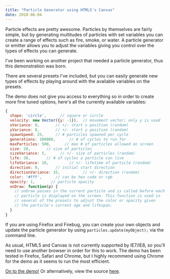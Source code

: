 ```yaml
---
title: "Particle Generator using HTML5's Canvas"
date: 2010-06-04
---
```


Particle effects are pretty awesome. Particles by themselves are fairly simple, but by generating multitudes of particles with set variables you can create a range of effects such as fire, smoke, or water. A particle generator or emitter allows you to adjust the variables giving you control over the types of effects you can generate.

I've been working on another project that needed a particle generator, thus this demonstration was born.

There are several presets I've included, but you can easily generate new types of effects by playing around with the available variables on the presets.

The demo does not give you access to everything so in order to create more fine tuned options, here's all the currently available variables:

```javascript
{
  shape: 'circle',      // square or circle
  velocity: new Vector({y: -1}),  // movement vector; only y is used
  xVariance: 0,       // +/- start x position (random)
  yVariance: 0,       // +/- start y position (random)
  spawnSpeed: 25,     // # particles spawned per cycle
  generations: 100000,      // # of cycles to run for
  maxParticles: 500,      // max # of particles allowed on screen
  size: 20,       // size of particles
  sizeVariance: 5,      // +/- size of particles (random)
  life: 30,       // # of cycles a particle can live
  lifeVariance: 10,         // +/- lifetime of particle (random)
  direction: 0,       // initial start direction
  directionVariance: 15,          // +/- direction (random)
  color: '#fff',      // can be hex code or rgb
  opacity: 1,       // particle opacity
  onDraw: function(p) {
    // onDraw passes in the current particle and is called before each
    // particle is displayed on the screen. This function is used in
    // several of the presets to adjust the color or opacity given
    // the particle's current age and lifespan.
  }
}
```

If you are using Firefox and Firebug, you can create your own objects and update the particle generator by using <code>particles.update(myObject);</code> via the command line.

As usual, HTML5 and Canvas is not currently supported by IE7/IE8, so you'll need to use another browser in order for this to work. The demo has been tested in Firefox, Safari and Chrome, but I highly recommend using Chrome for the demo as it seems to run the most efficient.

<a href="/projects/particles">On to the demo!</a> Or alternatively, view the source <a href="/projects/particles/js/particle.js">here</a>.